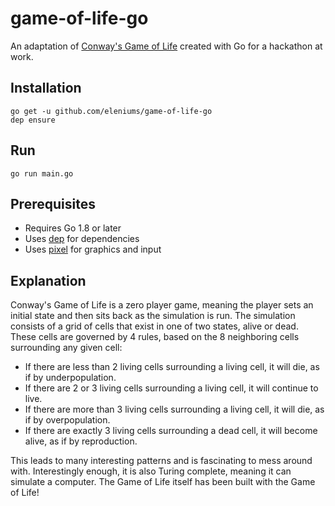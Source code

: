# game-of-life-go

An adaptation of [Conway's Game of Life](https://en.wikipedia.org/wiki/Conway%27s_Game_of_Life) created with Go for a hackathon at work.

## Installation

```
go get -u github.com/eleniums/game-of-life-go
dep ensure
```

## Run

```
go run main.go
```

## Prerequisites

- Requires Go 1.8 or later
- Uses [dep](https://github.com/golang/dep) for dependencies
- Uses [pixel](https://github.com/faiface/pixel) for graphics and input

## Explanation

Conway's Game of Life is a zero player game, meaning the player sets an initial state and then sits back as the simulation is run. The simulation consists of a grid of cells that exist in one of two states, alive or dead. These cells are governed by 4 rules, based on the 8 neighboring cells surrounding any given cell:

- If there are less than 2 living cells surrounding a living cell, it will die, as if by underpopulation.
- If there are 2 or 3 living cells surrounding a living cell, it will continue to live.
- If there are more than 3 living cells surrounding a living cell, it will die, as if by overpopulation.
- If there are exactly 3 living cells surrounding a dead cell, it will become alive, as if by reproduction.

This leads to many interesting patterns and is fascinating to mess around with. Interestingly enough, it is also Turing complete, meaning it can simulate a computer. The Game of Life itself has been built with the Game of Life!